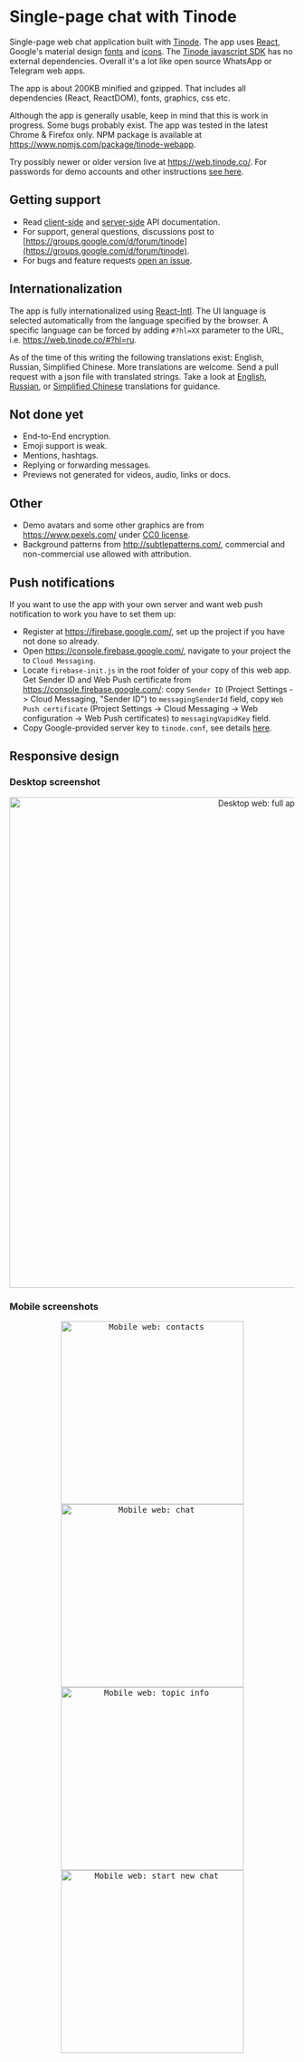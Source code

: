 # Single-page chat with Tinode

Single-page web chat application built with [Tinode](https://github.com/tinode/chat/). The app uses
[React](https://facebook.github.io/react/), Google's material design [fonts](https://www.google.com/fonts/)
and [icons](https://google.github.io/material-design-icons/#icon-font-for-the-web). The [Tinode javascript SDK](https://github.com/tinode/tinode-js/) has no external dependencies.
Overall it's a lot like open source WhatsApp or Telegram web apps.

The app is about 200KB minified and gzipped. That includes all dependencies (React, ReactDOM), fonts, graphics, css etc.

Although the app is generally usable, keep in mind that this is work in progress. Some bugs probably exist. The app was tested in the latest Chrome & Firefox only. NPM package is available at https://www.npmjs.com/package/tinode-webapp.

Try possibly newer or older version live at https://web.tinode.co/. For passwords for demo accounts and other instructions [see here](https://github.com/tinode/chat/#demo).

## Getting support

* Read [client-side](http://tinode.github.io/js-api/) and [server-side](https://github.com/tinode/chat/blob/master/docs/API.md) API documentation.
* For support, general questions, discussions post to [https://groups.google.com/d/forum/tinode](https://groups.google.com/d/forum/tinode).
* For bugs and feature requests [open an issue](https://github.com/tinode/webchat/issues/new).

## Internationalization

The app is fully internationalized using [React-Intl](https://github.com/formatjs/react-intl). The UI language is selected automatically from the language specified by the browser. A specific language can be forced by adding `#?hl=XX` parameter to the URL, i.e. https://web.tinode.co/#?hl=ru.

As of the time of this writing the following translations exist: English, Russian, Simplified Chinese. More translations are welcome. Send a pull request with a json file with translated strings. Take a look at [English](/src/i18n/en.json), [Russian](/src/i18n/ru.json), or [Simplified Chinese](/src/i18n/zh-CN.json) translations for guidance.


## Not done yet

* End-to-End encryption.
* Emoji support is weak.
* Mentions, hashtags.
* Replying or forwarding messages.
* Previews not generated for videos, audio, links or docs.

## Other

* Demo avatars and some other graphics are from https://www.pexels.com/ under [CC0 license](https://www.pexels.com/photo-license/).
* Background patterns from http://subtlepatterns.com/, commercial and non-commercial use allowed with attribution.

## Push notifications

If you want to use the app with your own server and want web push notification to work you have to set them up:

* Register at https://firebase.google.com/, set up the project if you have not done so already.
* Open https://console.firebase.google.com/, navigate to your project the to `Cloud Messaging`.
* Locate `firebase-init.js` in the root folder of your copy of this web app. Get Sender ID and Web Push certificate from https://console.firebase.google.com/: copy `Sender ID` (Project Settings -> Cloud Messaging, "Sender ID") to `messagingSenderId` field, copy `Web Push certificate` (Project Settings -> Cloud Messaging -> Web configuration -> Web Push certificates) to `messagingVapidKey` field.
* Copy Google-provided server key to `tinode.conf`, see details [here](https://github.com/tinode/chat/blob/master/docs/faq.md#q-how-to-setup-fcm-push-notifications).

## Responsive design

### Desktop screenshot

<p align="center">
  <img src="web-desktop-2.png" alt="Desktop web: full app" width=866 />
</p>

### Mobile screenshots

<p align="center">
  <kbd><img src="web-mob-contacts-1.png" alt="Mobile web: contacts" width=323 /></kbd> <kbd><img src="web-mob-chat-1.png" alt="Mobile web: chat" width=323 /></kbd> <kbd><img src="web-mob-info-1.png" alt="Mobile web: topic info" width=323 /></kbd> <kbd><img src="web-mob-new-chat-1.png" alt="Mobile web: start new chat" width=323 /></kbd>
</p>
